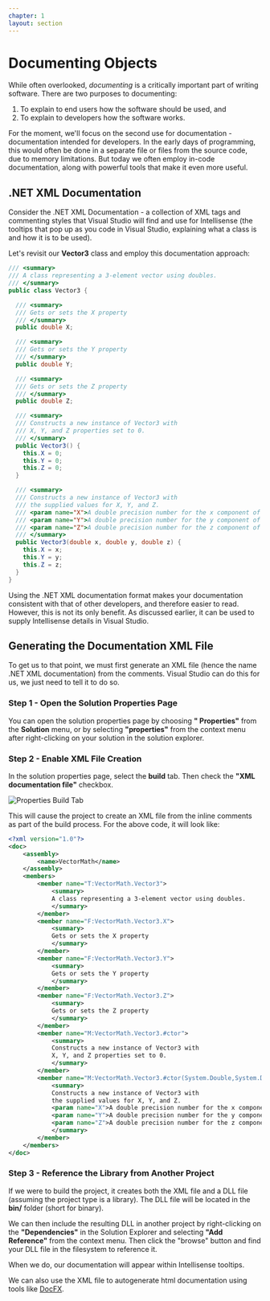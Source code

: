 ```yaml
---
chapter: 1
layout: section
---
```

# Documenting Objects
While often overlooked, *documenting* is a critically important part of writing software.  There are two purposes to documenting:

1. To explain to end users how the software should be used, and
2. To explain to developers how the software works.

For the moment, we'll focus on the second use for documentation - documentation intended for developers.  In the early days of programming, this would often be done in a separate file or files from the source code, due to memory limitations.  But today we often employ in-code documentation, along with powerful tools that make it even more useful.

## .NET XML Documentation
Consider the .NET XML Documentation - a collection of XML tags and commenting styles that Visual Studio will find and use for Intellisense (the tooltips that pop up as you code in Visual Studio, explaining what a class is and how it is to be used).  

Let's revisit our **Vector3** class and employ this documentation approach:

```csharp
/// <summary>
/// A class representing a 3-element vector using doubles.
/// </summary>
public class Vector3 {

  /// <summary>
  /// Gets or sets the X property
  /// </summary>
  public double X;

  /// <summary>
  /// Gets or sets the Y property
  /// </summary>
  public double Y;

  /// <summary>
  /// Gets or sets the Z property
  /// </summary>
  public double Z;

  /// <summary>
  /// Constructs a new instance of Vector3 with
  /// X, Y, and Z properties set to 0.
  /// </summary>
  public Vector3() {
    this.X = 0;
    this.Y = 0;
    this.Z = 0;
  }

  /// <summary>
  /// Constructs a new instance of Vector3 with
  /// the supplied values for X, Y, and Z.
  /// <param name="X">A double precision number for the x component of the vector.</param>
  /// <param name="Y">A double precision number for the y component of the vector.</param>
  /// <param name="Z">A double precision number for the z component of the vector.</param>
  /// </summary>
  public Vector3(double x, double y, double z) {
    this.X = x;
    this.Y = y;
    this.Z = z;
  }
}
```

Using the .NET XML documentation format makes your documentation consistent with that of other developers, and therefore easier to read.  However, this is not its only benefit.  As discussed earlier, it can be used to supply Intellisense details in Visual Studio.

## Generating the Documentation XML File
To get us to that point, we must first generate an XML file (hence the name .NET XML documentation) from the comments.  Visual Studio can do this for us, we just need to tell it to do so.

### Step 1 - Open the Solution Properties Page
You can open the solution properties page by choosing **"<Solution Name> Properties"** from the **Solution** menu, or by selecting **"properties"** from the context menu after right-clicking on your solution in the solution explorer.

### Step 2 - Enable XML File Creation
In the solution properties page, select the **build** tab.  Then check the **"XML documentation file"** checkbox.

![Properties Build Tab]({{site.baseurl}}/img/xml-doc-properties.png)

This will cause the project to create an XML file from the inline comments as part of the build process.  For the above code, it will look like:

```xml
<?xml version="1.0"?>
<doc>
    <assembly>
        <name>VectorMath</name>
    </assembly>
    <members>
        <member name="T:VectorMath.Vector3">
            <summary>
            A class representing a 3-element vector using doubles.
            </summary>
        </member>
        <member name="F:VectorMath.Vector3.X">
            <summary>
            Gets or sets the X property
            </summary>
        </member>
        <member name="F:VectorMath.Vector3.Y">
            <summary>
            Gets or sets the Y property
            </summary>
        </member>
        <member name="F:VectorMath.Vector3.Z">
            <summary>
            Gets or sets the Z property
            </summary>
        </member>
        <member name="M:VectorMath.Vector3.#ctor">
            <summary>
            Constructs a new instance of Vector3 with
            X, Y, and Z properties set to 0.
            </summary>
        </member>
        <member name="M:VectorMath.Vector3.#ctor(System.Double,System.Double,System.Double)">
            <summary>
            Constructs a new instance of Vector3 with
            the supplied values for X, Y, and Z.
            <param name="X">A double precision number for the x component of the vector.</param>
            <param name="Y">A double precision number for the y component of the vector.</param>
            <param name="Z">A double precision number for the z component of the vector.</param>
            </summary>
        </member>
    </members>
</doc>
```

### Step 3 - Reference the Library from Another Project

If we were to build the project, it creates both the XML file and a DLL file (assuming the project type is a library).  The DLL file will be located in the **bin/** folder (short for binary).

We can then include the resulting DLL in another project by right-clicking on the **"Dependencies"** in the Solution Explorer and selecting **"Add Reference"** from the context menu.  Then click the "browse" button and find your DLL file in the filesystem to reference it.

When we do, our documentation will appear within Intellisense tooltips.

We can also use the XML file to autogenerate html documentation using tools like [DocFX](https://dotnet.github.io/docfx/).
